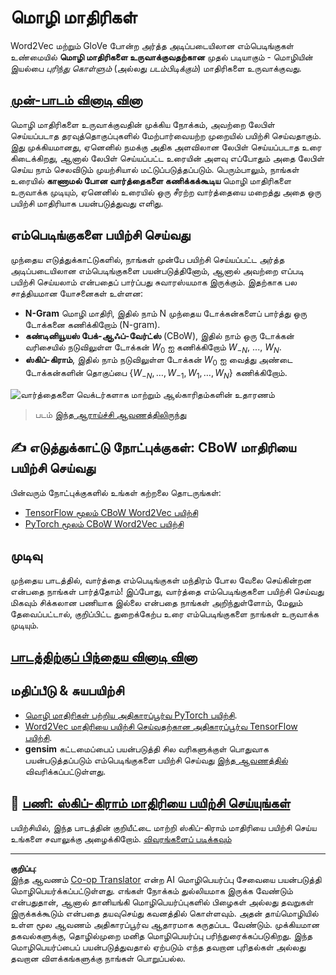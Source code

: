 <!--
CO_OP_TRANSLATOR_METADATA:
{
  "original_hash": "7ba20f54a5bfcd6521018cdfb17c7c57",
  "translation_date": "2025-10-11T11:42:41+00:00",
  "source_file": "lessons/5-NLP/15-LanguageModeling/README.md",
  "language_code": "ta"
}
-->
# மொழி மாதிரிகள்

Word2Vec மற்றும் GloVe போன்ற அர்த்த அடிப்படையிலான எம்பெடிங்குகள் உண்மையில் **மொழி மாதிரிகளை உருவாக்குவதற்கான** முதல் படியாகும் - மொழியின் இயல்பை *புரிந்து கொள்ளும்* (அல்லது *படம்பிடிக்கும்*) மாதிரிகளை உருவாக்குவது.

## [முன்-பாடம் வினாடி வினா](https://ff-quizzes.netlify.app/en/ai/quiz/29)

மொழி மாதிரிகளை உருவாக்குவதின் முக்கிய நோக்கம், அவற்றை லேபிள் செய்யப்படாத தரவுத்தொகுப்புகளில் மேற்பார்வையற்ற முறையில் பயிற்சி செய்வதாகும். இது முக்கியமானது, ஏனெனில் நமக்கு அதிக அளவிலான லேபிள் செய்யப்படாத உரை கிடைக்கிறது, ஆனால் லேபிள் செய்யப்பட்ட உரையின் அளவு எப்போதும் அதை லேபிள் செய்ய நாம் செலவிடும் முயற்சியால் மட்டுப்படுத்தப்படும். பெரும்பாலும், நாங்கள் உரையில் **காணாமல் போன வார்த்தைகளை கணிக்கக்கூடிய** மொழி மாதிரிகளை உருவாக்க முடியும், ஏனெனில் உரையில் ஒரு சீரற்ற வார்த்தையை மறைத்து அதை ஒரு பயிற்சி மாதிரியாக பயன்படுத்துவது எளிது.

## எம்பெடிங்குகளை பயிற்சி செய்வது

முந்தைய எடுத்துக்காட்டுகளில், நாங்கள் முன்பே பயிற்சி செய்யப்பட்ட அர்த்த அடிப்படையிலான எம்பெடிங்குகளை பயன்படுத்தினோம், ஆனால் அவற்றை எப்படி பயிற்சி செய்யலாம் என்பதைப் பார்ப்பது சுவாரஸ்யமாக இருக்கும். இதற்காக பல சாத்தியமான யோசனைகள் உள்ளன:

* **N-Gram** மொழி மாதிரி, இதில் நாம் N முந்தைய டோக்கன்களைப் பார்த்து ஒரு டோக்கனை கணிக்கிறோம் (N-gram).
* **கண்டினியூயஸ் பேக்-ஆஃப்-வேர்ட்ஸ்** (CBoW), இதில் நாம் ஒரு டோக்கன் வரிசையில் நடுவிலுள்ள டோக்கன் $W_0$ ஐ கணிக்கிறோம் $W_{-N}$, ..., $W_N$.
* **ஸ்கிப்-கிராம்**, இதில் நாம் நடுவிலுள்ள டோக்கன் $W_0$ ஐ வைத்து அண்டை டோக்கன்களின் தொகுப்பை {$W_{-N},\dots, W_{-1}, W_1,\dots, W_N$} கணிக்கிறோம்.

![வார்த்தைகளை வெக்டர்களாக மாற்றும் ஆல்காரிதம்களின் உதாரணம்](../../../../../translated_images/example-algorithms-for-converting-words-to-vectors.fbe9207a726922f6f0f5de66427e8a6eda63809356114e28fb1fa5f4a83ebda7.ta.png)

> படம் [இந்த ஆராய்ச்சி ஆவணத்திலிருந்து](https://arxiv.org/pdf/1301.3781.pdf)

## ✍️ எடுத்துக்காட்டு நோட்புக்குகள்: CBoW மாதிரியை பயிற்சி செய்வது

பின்வரும் நோட்புக்குகளில் உங்கள் கற்றலை தொடருங்கள்:

* [TensorFlow மூலம் CBoW Word2Vec பயிற்சி](CBoW-TF.ipynb)
* [PyTorch மூலம் CBoW Word2Vec பயிற்சி](CBoW-PyTorch.ipynb)

## முடிவு

முந்தைய பாடத்தில், வார்த்தை எம்பெடிங்குகள் மந்திரம் போல வேலை செய்கின்றன என்பதை நாங்கள் பார்த்தோம்! இப்போது, வார்த்தை எம்பெடிங்குகளை பயிற்சி செய்வது மிகவும் சிக்கலான பணியாக இல்லை என்பதை நாங்கள் அறிந்துள்ளோம், மேலும் தேவைப்பட்டால், குறிப்பிட்ட துறைக்கேற்ப உரை எம்பெடிங்குகளை நாங்கள் உருவாக்க முடியும்.

## [பாடத்திற்குப் பிந்தைய வினாடி வினா](https://ff-quizzes.netlify.app/en/ai/quiz/30)

## மதிப்பீடு & சுயபயிற்சி

* [மொழி மாதிரிகள் பற்றிய அதிகாரப்பூர்வ PyTorch பயிற்சி](https://pytorch.org/tutorials/beginner/nlp/word_embeddings_tutorial.html).
* [Word2Vec மாதிரியை பயிற்சி செய்வதற்கான அதிகாரப்பூர்வ TensorFlow பயிற்சி](https://www.TensorFlow.org/tutorials/text/word2vec).
* **gensim** கட்டமைப்பைப் பயன்படுத்தி சில வரிகளுக்குள் பொதுவாக பயன்படுத்தப்படும் எம்பெடிங்குகளை பயிற்சி செய்வது [இந்த ஆவணத்தில்](https://pytorch.org/tutorials/beginner/nlp/word_embeddings_tutorial.html) விவரிக்கப்பட்டுள்ளது.

## 🚀 [பணி: ஸ்கிப்-கிராம் மாதிரியை பயிற்சி செய்யுங்கள்](lab/README.md)

பயிற்சியில், இந்த பாடத்தின் குறியீட்டை மாற்றி ஸ்கிப்-கிராம் மாதிரியை பயிற்சி செய்ய உங்களை சவாலுக்கு அழைக்கிறோம். [விவரங்களைப் படிக்கவும்](lab/README.md)

---

**குறிப்பு**:  
இந்த ஆவணம் [Co-op Translator](https://github.com/Azure/co-op-translator) என்ற AI மொழிபெயர்ப்பு சேவையை பயன்படுத்தி மொழிபெயர்க்கப்பட்டுள்ளது. எங்கள் நோக்கம் துல்லியமாக இருக்க வேண்டும் என்பதுதான், ஆனால் தானியங்கி மொழிபெயர்ப்புகளில் பிழைகள் அல்லது தவறுகள் இருக்கக்கூடும் என்பதை தயவுசெய்து கவனத்தில் கொள்ளவும். அதன் தாய்மொழியில் உள்ள மூல ஆவணம் அதிகாரப்பூர்வ ஆதாரமாக கருதப்பட வேண்டும். முக்கியமான தகவல்களுக்கு, தொழில்முறை மனித மொழிபெயர்ப்பு பரிந்துரைக்கப்படுகிறது. இந்த மொழிபெயர்ப்பைப் பயன்படுத்துவதால் ஏற்படும் எந்த தவறான புரிதல்கள் அல்லது தவறான விளக்கங்களுக்கு நாங்கள் பொறுப்பல்ல.
